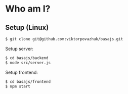 # Who am I?

## Setup (Linux)
```bash
$ git clone git@github.com:viktorpovazhuk/basajs.git
```

Setup server:
```bash
$ cd basajs/backend
$ node src/server.js
```

Setup frontend:
```bash
$ cd basajs/frontend
$ npm start
```
